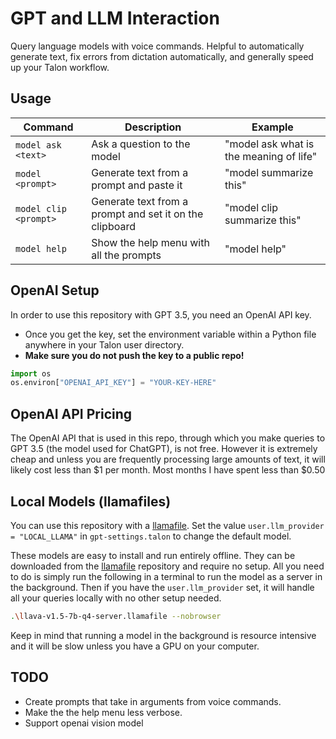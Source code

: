 # GPT and LLM Interaction

Query language models with voice commands. Helpful to automatically generate text, fix errors from dictation automatically, and generally speed up your Talon workflow.

## Usage

| Command               | Description                                             | Example                                 |
| --------------------- | ------------------------------------------------------- | --------------------------------------- |
| `model ask <text>`    | Ask a question to the model                             | "model ask what is the meaning of life" |
| `model <prompt>`      | Generate text from a prompt and paste it                | "model summarize this"                  |
| `model clip <prompt>` | Generate text from a prompt and set it on the clipboard | "model clip summarize this"             |
| `model help`          | Show the help menu with all the prompts                 | "model help"                            |

## OpenAI Setup

In order to use this repository with GPT 3.5, you need an OpenAI API key.

- Once you get the key, set the environment variable within a Python file anywhere in your Talon user directory.
- **Make sure you do not push the key to a public repo!**

```python
import os
os.environ["OPENAI_API_KEY"] = "YOUR-KEY-HERE"
```

## OpenAI API Pricing

The OpenAI API that is used in this repo, through which you make queries to GPT 3.5 (the model used for ChatGPT), is not free. However it is extremely cheap and unless you are frequently processing large amounts of text, it will likely cost less than $1 per month. Most months I have spent less than $0.50

## Local Models (llamafiles)

You can use this repository with a [llamafile](https://github.com/Mozilla-Ocho/llamafile). Set the value `user.llm_provider = "LOCAL_LLAMA"` in `gpt-settings.talon` to change the default model.

These models are easy to install and run entirely offline. They can be downloaded from the [llamafile](https://github.com/Mozilla-Ocho/llamafile) repository and require no setup. All you need to do is simply run the following in a terminal to run the model as a server in the background. Then if you have the `user.llm_provider` set, it will handle all your queries locally with no other setup needed.

```sh
.\llava-v1.5-7b-q4-server.llamafile --nobrowser
```

Keep in mind that running a model in the background is resource intensive and it will be slow unless you have a GPU on your computer.

## TODO

- Create prompts that take in arguments from voice commands.
- Make the the help menu less verbose.
- Support openai vision model
